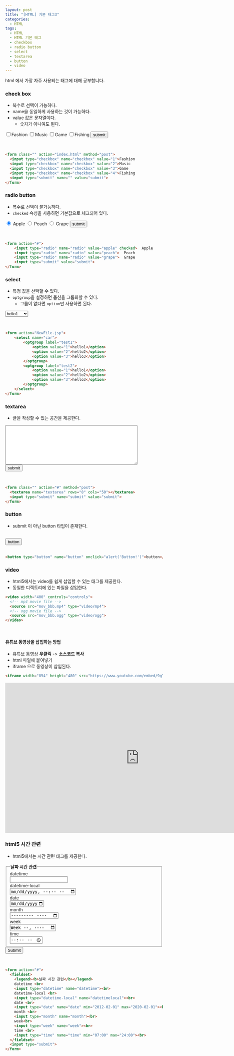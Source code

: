 ```yaml
---
layout: post
title: "[HTML] 기본 태그3"
categories:
  - HTML
tags:
  - HTML
  - HTML 기본 태그
  - checkbox
  - radio button
  - select
  - textarea
  - button
  - video
---
```



html 에서 가장 자주 사용되는 태그에 대해 공부합니다.

### check box

- 복수로 선택이 가능하다.
- name을 동일하게 사용하는 것이 가능하다.
- value 값은 문자열이다.
  - 숫자가 아니여도 된다.


<div class="example">
<form class="" action="#" method="post">
  <input type="checkbox" name="checkbox" value="1">Fashion
  <input type="checkbox" name="checkbox" value="2">Music
  <input type="checkbox" name="checkbox" value="3">Game
  <input type="checkbox" name="checkbox" value="4">Fishing
  <input type="submit" name="" value="submit">
</form>
</div>


  <br>

```html
<form class="" action="index.html" method="post">
  <input type="checkbox" name="checkbox" value="1">Fashion
  <input type="checkbox" name="checkbox" value="2">Music
  <input type="checkbox" name="checkbox" value="3">Game
  <input type="checkbox" name="checkbox" value="4">Fishing
  <input type="submit" name="" value="submit">
</form>
```


### radio button

- 복수로 선택이 불가능하다.
- ```checked``` 속성을 사용하면 기본값으로 체크되어 있다.


<div class="example">
<form action="#">
  <input type="radio" name="radio" value="apple" checked>  Apple
  <input type="radio" name="radio" value="peach">  Peach
  <input type="radio" name="radio" value="grape">  Grape
  <input type="submit" value="submit">
</form>
</div>


<br>

```html
<form action="#">
	<input type="radio" name="radio" value="apple" checked>  Apple
	<input type="radio" name="radio" value="peach">  Peach
	<input type="radio" name="radio" value="grape">  Grape
	<input type="submit" value="submit">
</form>
```


### select

- 특정 값을 선택할 수 있다.
- ```optgroup```을 설정하면 옵션을 그룹화할 수 있다.
  - 그룹이 없다면 ```option```만 사용하면 된다.


<div class="example">
<form action="#">
  <select name="car">
    <optgroup label="test1">
      <option value="1">hello1</option>
      <option value="2">hello2</option>
      <option value="3">hello3</option>
    </optgroup>
    <optgroup label="test2">
      <option value="1">hello1</option>
      <option value="2">hello2</option>
      <option value="3">hello3</option>
    </optgroup>
  </select>
</form>
</div>

<br>

```html
<form action="NewFile.jsp">
	<select name="car">
		<optgroup label="test1">
			<option value="1">hello1</option>
			<option value="2">hello2</option>
			<option value="3">hello3</option>
		</optgroup>
		<optgroup label="test2">
			<option value="1">hello1</option>
			<option value="2">hello2</option>
			<option value="3">hello3</option>
		</optgroup>
	</select>
</form>
```




### textarea

- 글을 작성할 수 있는 공간을 제공한다.

<div class="example">
  <form class="" action="#" method="post">
    <textarea name="textarea" rows="8" cols="50"></textarea>
    <br>
    <input type="submit" name="submit" value="submit">
  </form>
</div>


<br>



```html
<form class="" action="#" method="post">
  <textarea name="textarea" rows="8" cols="50"></textarea>
  <input type="submit" name="submit" value="submit">
</form>

```


### button

- submit 이 아닌 button 타입이 존재한다.

<br>

<div class="example">
  <button type="button" name="button" onclick="alert('Button!')">button</button>
</div>

<br>

```html
<button type="button" name="button" onclick="alert('Button!')">button</button>
```


### video

- html5에서는 video를 쉽게 삽입할 수 있는 태그를 제공한다.
- 동일한 디렉토리에 있는 파일을 삽입한다.

```html
<video width="400" controls="controls">
  <!-- mp4 movie file -->
  <source src="mov_bbb.mp4" type="video/mp4">
  <!-- ogg movie file -->
  <source src="mov_bbb.ogg" type="video/ogg">
</video>
```


<br>


#### 유튜브 동영상을 삽입하는 방법


- 유튜브 동영상 **우클릭** -> **소스코드 복사**
- html 파일에 붙여넣기
- iframe 으로 동영상이 삽입된다.



```html
<iframe width="854" height="480" src="https://www.youtube.com/embed/9gTw2EDkaDQ" frameborder="0" allow="autoplay; encrypted-media" allowfullscreen></iframe>
```


<iframe width="854" height="480" src="https://www.youtube.com/embed/9gTw2EDkaDQ" frameborder="0" allow="autoplay; encrypted-media" allowfullscreen></iframe>



### html5 시간 관련

- html5에서는 시간 관련 태그를 제공한다.

<div class="example">
<form action="#">
  <fieldset>
    <legend><b>날짜 시간 관련</b></legend>
    datetime <br>
    <input type="datetime" name="datetime"><br>
    datetime-local <br>
    <input type="datetime-local" name="datetimelocal"><br>
    date <br>
    <input type="date" name="date" min="2012-02-01" max="2020-02-01"><br>
    month <br>
    <input type="month" name="month"><br>
    week<br>
    <input type="week" name="week"><br>
    time <br>
    <input type="time" name="time" min="07:00" max="24:00"><br>			
  </fieldset>
  <input type="submit">
</form>
</div>

<br>

```html
<form action="#">
  <fieldset>
    <legend><b>날짜 시간 관련</b></legend>
    datetime <br>
    <input type="datetime" name="datetime"><br>
    datetime-local <br>
    <input type="datetime-local" name="datetimelocal"><br>
    date <br>
    <input type="date" name="date" min="2012-02-01" max="2020-02-01"><br>
    month <br>
    <input type="month" name="month"><br>
    week<br>
    <input type="week" name="week"><br>
    time <br>
    <input type="time" name="time" min="07:00" max="24:00"><br>			
  </fieldset>
  <input type="submit">
</form>
```
